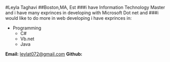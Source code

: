 #Leyla Taghavi
##Boston,MA, Est
###i have Information Technology Master and i have many exprinces in developing with Microsoft Dot net and
###i would like to do more in web developing
i have exprinces in:
* Programming
  * C#
  * Vb.net
  * Java
  
**Email:** <leylat072@gmail.com>
**Github:** <leylat072>
  


